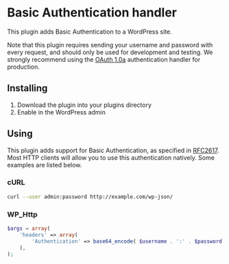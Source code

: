 # Basic Authentication handler
This plugin adds Basic Authentication to a WordPress site.

Note that this plugin requires sending your username and password with every
request, and should only be used for development and testing. We strongly
recommend using the [OAuth 1.0a][oauth] authentication handler for production.

## Installing
1. Download the plugin into your plugins directory
2. Enable in the WordPress admin

## Using
This plugin adds support for Basic Authentication, as specified in [RFC2617][].
Most HTTP clients will allow you to use this authentication natively. Some
examples are listed below.

### cURL

```sh
curl --user admin:password http://example.com/wp-json/
```

### WP_Http

```php
$args = array(
	'headers' => array(
		'Authentication' => base64_encode( $username . ':' . $password ),
	),
);
```

[oauth]: https://github.com/WP-API/OAuth1
[RFC2617]: https://tools.ietf.org/html/rfc2617
